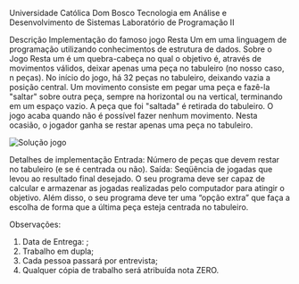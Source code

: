 Universidade Católica Dom Bosco
Tecnologia em Análise e Desenvolvimento de Sistemas
Laboratório de Programação II

Descrição 
Implementação do famoso jogo Resta Um em uma linguagem de programação utilizando conhecimentos de estrutura de dados.
Sobre o Jogo 
Resta um é um quebra-cabeça no qual o objetivo é, através de movimentos válidos, deixar apenas uma peça no tabuleiro (no nosso caso, n peças). No início do jogo, há 32 peças no tabuleiro, deixando vazia a posição central. Um movimento consiste em pegar uma peça e fazê-la "saltar" sobre outra peça, sempre na horizontal ou na vertical, terminando em um espaço vazio. A peça que foi "saltada" é retirada do tabuleiro. O jogo acaba quando não é possível fazer nenhum movimento. Nesta ocasião, o jogador ganha se restar apenas uma peça no tabuleiro.

![Solução jogo](http://i0.wp.com/newserrado.com/wp-content/uploads/2007/05/Solucao-para-Resta-Um.jpg?resize=625%2C278)

Detalhes de implementação
Entrada: Número de peças que devem restar no tabuleiro (e se é centrada ou não). 
Saída: Seqüência de jogadas que levou ao resultado final desejado. O seu programa deve ser capaz de calcular e armazenar as jogadas realizadas pelo computador para atingir o objetivo. Além disso, o seu programa deve ter uma “opção extra” que faça a escolha de forma que a última peça esteja centrada no tabuleiro. 


Observações:
1. Data de Entrega: ;
2. Trabalho em dupla;
3. Cada pessoa passará por entrevista;
4. Qualquer cópia de trabalho será atribuída nota ZERO.

